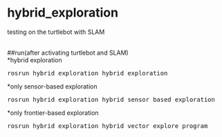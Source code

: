 # hybrid_exploration
testing on the turtlebot with SLAM <br><br>

##run(after activating turtlebot and SLAM) <br>
*hybrid exploration
<pre>
rosrun hybrid_exploration hybrid_exploration
</pre>
*only sensor-based exploration<br>
<pre>
rosrun hybrid_exploration hybrid_sensor_based_exploration 
</pre>
*only frontier-based exploration<br>
<pre>
rosrun hybrid_exploration hybrid_vector_explore_program
</pre>

